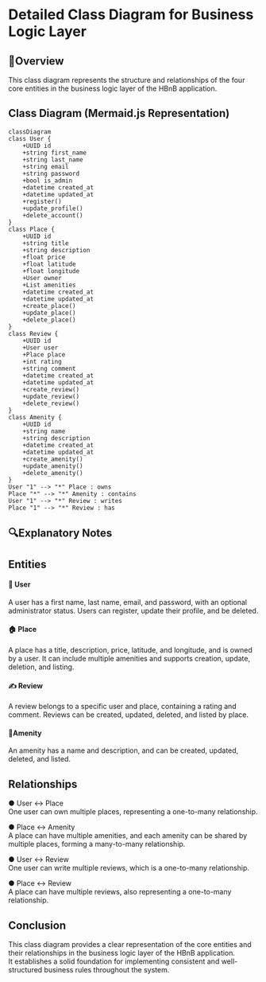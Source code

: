 # Detailed Class Diagram for Business Logic Layer

## 📌Overview
This class diagram represents the structure and relationships of the four core entities in the business logic layer of the HBnB application.


## **Class Diagram (Mermaid.js Representation)**
```mermaid
classDiagram
class User {
    +UUID id
    +string first_name
    +string last_name
    +string email
    +string password
    +bool is_admin
    +datetime created_at
    +datetime updated_at
    +register()
    +update_profile()
    +delete_account()
}
class Place {
    +UUID id
    +string title
    +string description
    +float price
    +float latitude
    +float longitude
    +User owner
    +List amenities
    +datetime created_at
    +datetime updated_at
    +create_place()
    +update_place()
    +delete_place()
}
class Review {
    +UUID id
    +User user
    +Place place
    +int rating
    +string comment
    +datetime created_at
    +datetime updated_at
    +create_review()
    +update_review()
    +delete_review()
}
class Amenity {
    +UUID id
    +string name
    +string description
    +datetime created_at
    +datetime updated_at
    +create_amenity()
    +update_amenity()
    +delete_amenity()
}
User "1" --> "*" Place : owns
Place "*" --> "*" Amenity : contains
User "1" --> "*" Review : writes
Place "1" --> "*" Review : has
```


## 🔍Explanatory Notes

## Entities
#### 👨 User
A user has a first name, last name, email, and password, with an optional administrator status. Users can register, update their profile, and be deleted.

#### 🏠 Place
A place has a title, description, price, latitude, and longitude, and is owned by a user. It can include multiple amenities and supports creation, update, deletion, and listing.

#### ✍️ Review
A review belongs to a specific user and place, containing a rating and comment. Reviews can be created, updated, deleted, and listed by place.

#### 🧴Amenity
An amenity has a name and description, and can be created, updated, deleted, and listed.

## Relationships
● User :left_right_arrow: Place<br>
One user can own multiple places, representing a one-to-many relationship.

● Place :left_right_arrow: Amenity<br>
A place can have multiple amenities, and each amenity can be shared by multiple places, forming a many-to-many relationship.

● User :left_right_arrow: Review<br>
One user can write multiple reviews, which is a one-to-many relationship.

● Place :left_right_arrow: Review<br>
 A place can have multiple reviews, also representing a one-to-many relationship.

## Conclusion
This class diagram provides a clear representation of the core entities and their relationships in the business logic layer of the HBnB application.<br>It establishes a solid foundation for implementing consistent and well-structured business rules throughout the system.
